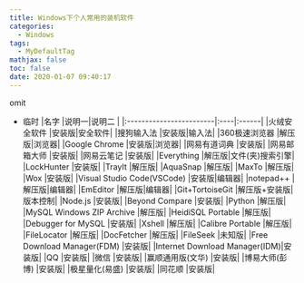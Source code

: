 ```yaml
---
title: Windows下个人常用的装机软件
categories:
  - Windows
tags:
  - MyDefaultTag
mathjax: false
toc: false
date: 2020-01-07 09:40:17
---
```

omit
<!--more-->

* 临时
|名字                     |说明一|说明二 |
|:------------------------|:----|:------|
|火绒安全软件                   |安装版|安全软件|
|搜狗输入法                     |安装版|输入法|
|360极速浏览器                  |解压版|浏览器|
|Google Chrome                 |安装版|浏览器|
|网易有道词典                   |安装版|
|网易邮箱大师                   |安装版|
|网易云笔记                     |安装版|
|Everything                    |解压版|文件(夹)搜索引擎|
|LockHunter                    |安装版|
|TrayIt                        |解压版|
|AquaSnap                      |解压版|
|MaxTo                         |解压版|
|Wox                           |安装版|
|Visual Studio Code(VSCode)    |安装版|编辑器|
|notepad++                     |解压版|编辑器|
|EmEditor                      |解压版|编辑器|
|Git+TortoiseGit               |解压版+安装版|版本控制|
|Node.js                       |安装版|
|Beyond Compare                |安装版|
|Python                        |解压版|
|MySQL Windows ZIP Archive     |解压版|
|HeidiSQL Portable             |解压版|
|Debugger for MySQL            |安装版|
|Xshell                        |解压版|
|Calibre Portable              |解压版|
|FileLocator                   |解压版|
|DocFetcher                    |解压版|
|FileSeek                      |未知版|
|Free Download Manager(FDM)    |安装版|
|Internet Download Manager(IDM)|安装版|
|QQ                            |安装版|
|微信                          |安装版|
|赢顺通用版(文华)               |安装版|
|博易大师(彭博)                 |安装版|
|极星量化(易盛)                 |安装版|
|同花顺                        |安装版|
